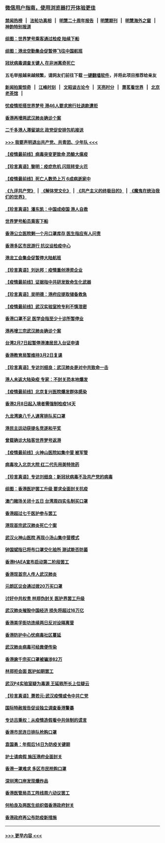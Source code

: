 ### [微信用户指南，使用浏览器打开体验更佳](https://github.com/gfw-breaker/banned-news1/blob/master/indexes/wechat-guide.md?t=0)
#### [禁闻热榜](热点新闻.md?t=0)  &nbsp;&nbsp;|&nbsp;&nbsp; [法轮功真相](https://github.com/gfw-breaker/truth/blob/master/README.md?t=0) &nbsp;&nbsp;|&nbsp;&nbsp; [明慧二十周年报告](https://github.com/gfw-breaker/mh-reports/blob/master/README.md?t=0) &nbsp;&nbsp;|&nbsp;&nbsp;[明慧期刊](https://github.com/gfw-breaker/mh-qikan) &nbsp;&nbsp;|&nbsp;&nbsp; [明慧海外之窗](https://github.com/gfw-breaker/mh-news/blob/master/README.md?t=0) &nbsp;&nbsp;|&nbsp;&nbsp; [神韵特别报道](https://github.com/gfw-breaker/mh-news/blob/master/shenyun.md?t=0)
#### [组图：世界梦号乘客通过检疫 陆续下船](../pages/nsc415/n11858302.md?t=02112011) 
#### [组图：港龙空勤集会促暂停飞往中国航班](../pages/nsc415/n11858190.md?t=02112011) 
#### [冠状病毒调查关键人 在非洲离奇死亡](../pages/nsc415/n11859798.md?t=02112011) 
#### 五毛举报越来越频繁，请网友们前往下载 [一键翻墙软件](https://github.com/gfw-breaker/ssr-accounts)，并将此项目推荐给亲友
#### [新闻拍案惊奇](https://github.com/gfw-breaker/banned-news1/blob/master/pages/link4.md) &nbsp;&nbsp;|&nbsp;&nbsp; [江峰时刻](https://github.com/gfw-breaker/banned-news1/blob/master/pages/link4.md) &nbsp;&nbsp;|&nbsp;&nbsp; [文昭谈古论今](https://github.com/gfw-breaker/banned-news1/blob/master/pages/link4.md) &nbsp;&nbsp;|&nbsp;&nbsp; [天亮时分](https://github.com/gfw-breaker/banned-news1/blob/master/pages/link4.md) &nbsp;&nbsp;|&nbsp;&nbsp; [萧茗看世界](https://github.com/gfw-breaker/banned-news1/blob/master/pages/link4.md) &nbsp;&nbsp;|&nbsp;&nbsp; [北京老茶馆](https://github.com/gfw-breaker/banned-news1/blob/master/pages/link4.md) &nbsp;&nbsp;|&nbsp;&nbsp; 
#### [忧疫情拒搭世界梦号 港46人要求旅行社退款遭拒](../pages/nsc415/n11859849.md?t=02112011) 
#### [香港再增两武汉肺炎确诊个案](../pages/nsc415/n11859833.md?t=02112011) 
#### [二千多港人滞留湖北 政党促安排包机接送](../pages/nsc415/n11859831.md?t=02112011) 
#### [>>> 我要声明退出共产党、共青团、少年队 <<<](https://github.com/begood0513/goodnews/blob/master/quit/letter.md) 
#### [【疫情最前线】病毒突变更致命 恐酿大瘟疫](../pages/nsc415/n11859604.md?t=02112011) 
#### [【珍言真语】黎明：疫症危机 闪现转变火花](../pages/nsc415/n11859199.md?t=02112011) 
#### [【疫情最前线】死亡人数恐上万 6成病逝家中](../pages/nsc415/n11856687.md?t=02112011) 
#### [《九评共产党》](https://github.com/begood0513/9ping.md/blob/master/README.md) &nbsp;|&nbsp; [《解体党文化》](../../../../jtdwh.md/blob/master/README.md)  &nbsp;|&nbsp; [《共产主义的终极目的》](../../../../gczydzjmd.md/blob/master/README.md) &nbsp;|&nbsp; [《魔鬼在统治我们的世界》](../../../../mgztzwmdsj.md/blob/master/README.md) 
#### [【珍言真语】潘东凯：中国成疫国 港人自救](../pages/nsc415/n11856962.md?t=02112011) 
#### [世界梦号船员乘客下船](../pages/nsc415/n11856883.md?t=02112011) 
#### [香港公立医院剩一个月口罩库存 医生指应有人问责](../pages/nsc415/n11856875.md?t=02112011) 
#### [香港多区市民游行 抗议设检疫中心](../pages/nsc415/n11856866.md?t=02112011) 
#### [港龙工会集会促暂停大陆航班](../pages/nsc415/n11856840.md?t=02112011) 
#### [【珍言真语】刘达邦：疫情重创港资企业](../pages/nsc415/n11854274.md?t=02112011) 
#### [【疫情最前线】证据指中共研发致命生化武器](../pages/nsc415/n11853087.md?t=02112011) 
#### [【珍言真语】吴明德：港府应提取储备救急](../pages/nsc415/n11852734.md?t=02112011) 
#### [【疫情最前线】武汉实验室抢专利不慎泄密](../pages/nsc415/n11850310.md?t=02112011) 
#### [香港口罩不足 医学会指至少十诊所暂停业](../pages/nsc415/n11850301.md?t=02112011) 
#### [港再增三宗武汉肺炎确诊个案](../pages/nsc415/n11850328.md?t=02112011) 
#### [台湾2月7日起暂停港澳居民入台证申请](../pages/nsc415/n11850304.md?t=02112011) 
#### [香港教育局暂维持3月2日复课](../pages/nsc415/n11850260.md?t=02112011) 
#### [【珍言真语】专访刘细良：武汉肺炎是对中共致命一击](../pages/nsc415/n11849934.md?t=02112011) 
#### [港人未返大陆染疫 专家：不封关恐本地爆发](../pages/nsc415/n11848021.md?t=02112011) 
#### [【疫情最前线】北京复兴医院爆发群体感染](../pages/nsc415/n11847626.md?t=02112011) 
#### [香港2月8日起入境者需强制检疫14天](../pages/nsc415/n11847658.md?t=02112011) 
#### [九龙湾逾八千人通宵排队买口罩](../pages/nsc415/n11847647.md?t=02112011) 
#### [港民主运动获提名竞逐和平奖](../pages/nsc415/n11847633.md?t=02112011) 
#### [曾载确诊大陆客世界梦号返港](../pages/nsc415/n11847608.md?t=02112011) 
#### [【疫情最前线】火神山医院如集中营 被军管](../pages/nsc415/n11847524.md?t=02112011) 
#### [病毒攻入北京大院 红二代先用美特效药](../pages/nsc415/n11847427.md?t=02112011) 
#### [【珍言真语】专访刘细良：新冠状病毒不及共产党的病毒](../pages/nsc415/n11847164.md?t=02112011) 
#### [组图：香港医护罢工升级 要求全面封关抗疫](../pages/nsc415/n11844107.md?t=02112011) 
#### [澳门赌场关闭十五日 台湾周四实名制买口罩](../pages/nsc415/n11845083.md?t=02112011) 
#### [香港超过七千医护参与罢工](../pages/nsc415/n11845051.md?t=02112011) 
#### [港现首宗武汉肺炎死亡个案](../pages/nsc415/n11844998.md?t=02112011) 
#### [武汉火神山医院 再现小汤山集中营模式](../pages/nsc415/n11844763.md?t=02112011) 
#### [钟国斌指已将布口罩交化验所 测试能否防菌](../pages/nsc415/n11842783.md?t=02112011) 
#### [香港HAEA宣布启动第二阶段罢工](../pages/nsc415/n11842723.md?t=02112011) 
#### [香港现首宗人传人武汉肺炎](../pages/nsc415/n11842766.md?t=02112011) 
#### [元朗区议会通过拨20万买口罩](../pages/nsc415/n11842754.md?t=02112011) 
#### [讨好中共权贵 林郑伪封关 医护界罢工升级](../pages/nsc415/n11842359.md?t=02112011) 
#### [武汉肺炎摧毁中国经济 损失将超过16万亿](../pages/nsc415/n11839723.md?t=02112011) 
#### [香港美孚街坊连续两日反对设隔离营](../pages/nsc415/n11839962.md?t=02112011) 
#### [香港防护中心忧病毒社区蔓延](../pages/nsc415/n11839933.md?t=02112011) 
#### [武汉肺炎病毒可经粪便传染](../pages/nsc415/n11839939.md?t=02112011) 
#### [香港逾千宗买口罩被骗涉82万](../pages/nsc415/n11839914.md?t=02112011) 
#### [林郑拒会面 医护如期罢工](../pages/nsc415/n11839892.md?t=02112011) 
#### [武汉P4实验室疑为毒源 王延轶所长上位疑云](../pages/nsc415/n11835543.md?t=02112011) 
#### [【珍言真语】萧若元:武汉疫情或令中共亡党](../pages/nsc415/n11829394.md?t=02112011) 
#### [国际特赦报告促设独立调查香港警暴](../pages/nsc415/n11833845.md?t=02112011) 
#### [专访吕秉权：从疫情造假看中共体制的谎言](../pages/nsc415/n11833813.md?t=02112011) 
#### [香港市民连日排队抢购口罩](../pages/nsc415/n11833794.md?t=02112011) 
#### [袁国勇：年假后14日为防疫关键期](../pages/nsc415/n11831088.md?t=02112011) 
#### [护士请病假 施压港府全面封关](../pages/nsc415/n11831030.md?t=02112011) 
#### [香港一罩难求 多区市民抢购口罩](../pages/nsc415/n11831002.md?t=02112011) 
#### [深圳湾口岸发现爆炸品](../pages/nsc415/n11828802.md?t=02112011) 
#### [香港医管局员工阵线周六动议罢工](../pages/nsc415/n11828762.md?t=02112011) 
#### [何柏良及两医生组织倡香港政府封关](../pages/nsc415/n11828749.md?t=02112011) 
#### [香港政府再公布防疫新措施](../pages/nsc415/n11828716.md?t=02112011) 

----
#### [ >>> 更早内容 <<< ](../indexes/nsc415-earlier.md)
